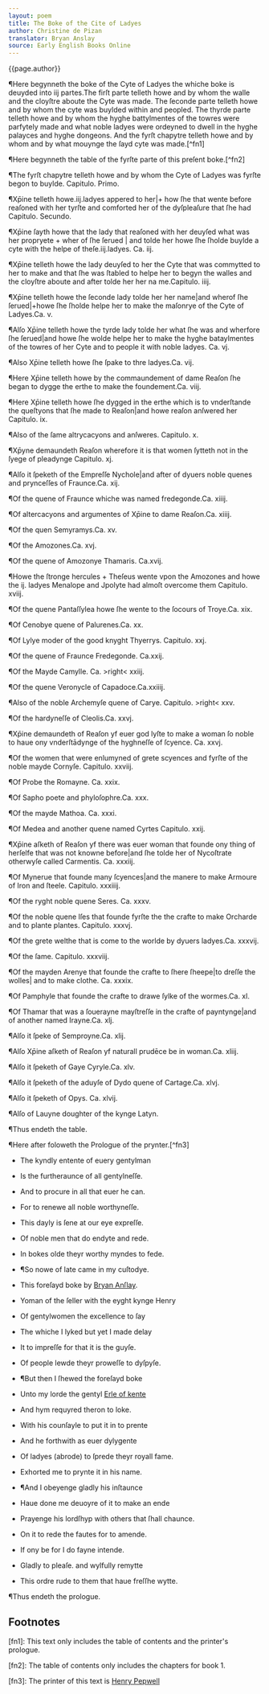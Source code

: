 ```yaml
---
layout: poem
title: The Boke of the Cite of Ladyes
author: Christine de Pizan
translator: Bryan Anslay
source: Early English Books Online
---
```


<p class="citation">{{page.author}}</p>

¶Here begynneth the boke of the Cyte of Ladyes the whiche boke is deuyded into iij partes.The firſt parte telleth howe and by whom the walle and the cloyſtre aboute the Cyte was made. The ſeconde parte telleth howe and by whom the cyte was buylded within and peopled. The thyrde parte telleth howe and by whom the hyghe battylmentes of the towres were parfytely made and what noble ladyes were ordeyned to dwell in the hyghe palayces and hyghe dongeons. And the fyrſt chapytre telleth howe and by whom and by what mouynge the ſayd cyte was made.[^fn1]
            
¶Here begynneth the table of the fyrſte parte of this preſent boke.[^fn2]
            
¶The fyrſt chapytre telleth howe and by whom the Cyte of Ladyes was fyrſte begon to buylde. Capitulo. Primo.
            
¶Xp̄ine telleth howe.iij.ladyes appered to her|+ how ſhe that wente before reaſoned with her tyrſte and comforted her of the dyſpleaſure that ſhe had Capitulo. Secundo.
           
¶Xp̄ine ſayth howe that the lady that reaſoned with her deuyſed what was her propryete + wher of ſhe ſerued | and tolde her howe ſhe ſholde buylde a cyte with the helpe of theſe.iij.ladyes. Ca. iij.
            
¶Xp̄ine telleth howe the lady deuyſed to her the Cyte that was commytted to her to make and that ſhe was ſtabled to helpe her to begyn the walles and the cloyſtre aboute and after tolde her her na me.Capitulo. iiij.
            
¶Xp̄ine telleth howe the ſeconde lady tolde her her name|and wherof ſhe ſerued|+howe ſhe ſholde helpe her to make the maſonrye of the Cyte of Ladyes.Ca. v.
            
¶Alſo Xp̄ine telleth howe the tyrde lady tolde her what ſhe was and wherfore ſhe ſerued|and howe ſhe wolde helpe her to make the hyghe bataylmentes of the towres of her Cyte and to people it with noble ladyes. Ca. vj.
            
¶Also Xp̄ine telleth howe ſhe ſpake to thre ladyes.Ca. vij.
        
¶Here Xp̄ine telleth howe by the commaundement of dame Reaſon ſhe began to dygge the erthe to make the foundement.Ca. viij.
            
¶Here Xp̄ine telleth howe ſhe dygged in the erthe which is to vnderſtande the queſtyons that ſhe made to Reaſon|and howe reaſon anſwered her Capitulo. ix.
            
¶Also of the ſame altrycacyons and anſweres. Capitulo. x.
            
¶Xp̄yne demaundeth Reaſon wherefore it is that women ſytteth not in the ſyege of pleadynge Capitulo. xj.
            
¶Alſo it ſpeketh of the Empreſſe Nychole|and after of dyuers noble quenes and prynceſſes of Fraunce.Ca. xij.
            
¶Of the quene of Fraunce whiche was named fredegonde.Ca. xiiij.
            
¶Of altercacyons and argumentes of Xp̄ine to dame Reaſon.Ca. xiiij.
            
¶Of the quen Semyramys.Ca. xv.
            
¶Of the Amozones.Ca. xvj.
            
¶Of the quene of Amozonye Thamaris. Ca.xvij.
            
¶Howe the ſtronge hercules + Theſeus wente vpon the Amozones and howe the ij. ladyes Menalope and Jpolyte had almoſt overcome them Capitulo. xviij.
            
¶Of the quene Pantaſſylea howe ſhe wente to the ſocours of Troye.Ca. xix.
            
¶Of Cenobye quene of Palurenes.Ca. xx.
        
¶Of Lylye moder of the good knyght Thyerrys. Capitulo. xxj.
            
¶Of the quene of Fraunce Fredegonde. Ca.xxij.

¶Of the Mayde Camylle. Ca. &gt;right&lt; xxiij.

¶Of the quene Veronycle of Capadoce.Ca.xxiiij.

¶Also of the noble Archemyſe quene of Carye. Capitulo. &gt;right&lt; xxv.
            
¶Of the hardyneſſe of Cleolis.Ca. xxvj.
            
¶Xp̄ine demaundeth of Reaſon yf euer god lyſte to make a woman ſo noble to haue ony vnderſtādynge of the hyghneſſe of ſcyence. Ca. xxvj.
            
¶Of the women that were enlumyned of grete scyences and fyrſte of the noble mayde Cornyſe. Capitulo. xxviij.
            
¶Of Probe the Romayne. Ca. xxix.

¶Of Sapho poete and phyloſophre.Ca. xxx.
            
¶Of the mayde Mathoa. Ca. xxxi.
            
¶Of Medea and another quene named Cyrtes Capitulo. xxij.

¶Xp̄ine aſketh of Reaſon yf there was euer woman that founde ony thing of herſelfe that was not knowne before|and ſhe tolde her of Nycoſtrate otherwyſe called Carmentis. Ca. xxxiij.
            
¶Of Mynerue that founde many ſcyences|and the manere to make Armoure of Iron and ſteele. Capitulo. xxxiiij.
            
¶Of the ryght noble quene Seres. Ca. xxxv.
            
¶Of the noble quene Iſes that founde fyrſte the the crafte to make Orcharde and to plante plantes. Capitulo. xxxvj.
            
¶Of the grete welthe that is come to the worlde by dyuers ladyes.Ca. xxxvij.
            
¶Of the ſame. Capitulo. xxxviij.
            
¶Of the mayden Arenye that founde the crafte to ſhere ſheepe|to dreſſe the wolles| and to make clothe. Ca. xxxix.
            
¶Of Pamphyle that founde the crafte to drawe ſylke of the wormes.Ca. xl.
            
¶Of Thamar that was a ſouerayne mayſtreſſe in the crafte of payntynge|and of another named Irayne.Ca. xlj.
            
¶Alſo it ſpeke of Semproyne.Ca. xlij.
            
¶Alſo Xp̄ine aſketh of Reaſon yf naturall prudēce be in woman.Ca. xliij.
            
¶Alſo it ſpeketh of Gaye Cyryle.Ca. xlv.
            
¶Alſo it ſpeketh of the aduyſe of Dydo quene of Cartage.Ca. xlvj.
            
¶Alſo it ſpeketh of Opys. Ca. xlvij.
            
¶Alſo of Lauyne doughter of the kynge Latyn.

¶Thus endeth the table.

¶Here after foloweth the Prologue of the prynter.[^fn3]
            
- The kyndly entente of euery gentylman
- Is the furtheraunce of all gentylneſſe.
- And to procure in all that euer he can.
- For to renewe all noble worthyneſſe.
- This dayly is ſene at our eye expreſſe.
- Of noble men that do endyte and rede.
- In bokes olde theyr worthy myndes to fede.
                    
                    
- ¶So nowe of late came in my cuſtodye.
- This foreſayd boke by [Bryan Anſlay](https://en.wikipedia.org/wiki/Brian_Anslay).
- Yoman of the ſeller with the eyght kynge Henry
- Of gentylwomen the excellence to ſay
- The whiche I lyked but yet I made delay
- It to impreſſe for that it is the guyſe.
- Of people lewde theyr proweſſe to dyſpyſe.
                    
                    
- ¶But then I ſhewed the foreſayd boke
- Unto my lorde the gentyl [Erle of kente](https://en.wikipedia.org/wiki/Richard_Grey,_3rd_Earl_of_Kent)
- And hym requyred theron to loke.
- With his counſayle to put it in to prente
- And he forthwith as euer dylygente
- Of ladyes (abrode) to ſprede theyr royall fame.
- Exhorted me to prynte it in his name.
                    
- ¶And I obeyenge gladly his inſtaunce
- Haue done me deuoyre of it to make an ende
- Prayenge his lordſhyp with others that ſhall chaunce.
- On it to rede the fautes for to amende.
- If ony be for I do fayne intende.
- Gladly to pleaſe. and wylfully remytte
- This ordre rude to them that haue freſſhe wytte.
                                  
¶Thus endeth the prologue.

## Footnotes

[fn1]: This text only includes the table of contents and the printer's prologue.

[fn2]: The table of contents only includes the chapters for book 1.

[fn3]: The printer of this text is [Henry Pepwell](https://en.wikipedia.org/wiki/Henry_Pepwell)
                
